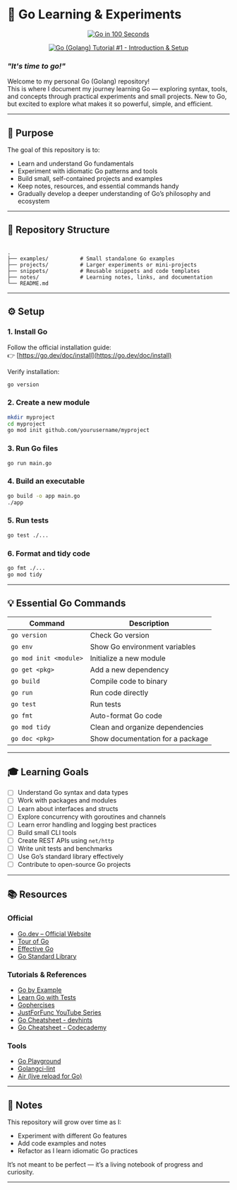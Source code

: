 
# 🐹 Go Learning & Experiments

<div align="center">

[![Go in 100 Seconds](https://img.youtube.com/vi/446E-r0rXHI/0.jpg)](https://youtu.be/446E-r0rXHI)

[![Go (Golang) Tutorial #1 - Introduction & Setup](https://img.youtube.com/vi/etSN4X_fCnM/0.jpg)](https://www.youtube.com/watch?v=etSN4X_fCnM&list=PL4cUxeGkcC9gC88BEo9czgyS72A3doDeM)

</div>


### *"It's time to go!"*

Welcome to my personal Go (Golang) repository!  
This is where I document my journey learning Go — exploring syntax, tools, and concepts through practical experiments and small projects.
New to Go, but excited to explore what makes it so powerful, simple, and efficient.

---

## 🎯 Purpose

The goal of this repository is to:

- Learn and understand Go fundamentals  
- Experiment with idiomatic Go patterns and tools  
- Build small, self-contained projects and examples  
- Keep notes, resources, and essential commands handy  
- Gradually develop a deeper understanding of Go’s philosophy and ecosystem

---

## 🧭 Repository Structure

```

.
├── examples/          # Small standalone Go examples
├── projects/          # Larger experiments or mini-projects
├── snippets/          # Reusable snippets and code templates
├── notes/             # Learning notes, links, and documentation
└── README.md

````

---

## ⚙️ Setup

### 1. Install Go

Follow the official installation guide:  
👉 [https://go.dev/doc/install](https://go.dev/doc/install)

Verify installation:
```bash
go version
````

### 2. Create a new module

```bash
mkdir myproject
cd myproject
go mod init github.com/yourusername/myproject
```

### 3. Run Go files

```bash
go run main.go
```

### 4. Build an executable

```bash
go build -o app main.go
./app
```

### 5. Run tests

```bash
go test ./...
```

### 6. Format and tidy code

```bash
go fmt ./...
go mod tidy
```

---

## 💡 Essential Go Commands

| Command                | Description                      |
| ---------------------- | -------------------------------- |
| `go version`           | Check Go version                 |
| `go env`               | Show Go environment variables    |
| `go mod init <module>` | Initialize a new module          |
| `go get <pkg>`         | Add a new dependency             |
| `go build`             | Compile code to binary           |
| `go run`               | Run code directly                |
| `go test`              | Run tests                        |
| `go fmt`               | Auto-format Go code              |
| `go mod tidy`          | Clean and organize dependencies  |
| `go doc <pkg>`         | Show documentation for a package |

---

## 🎓 Learning Goals

* [ ] Understand Go syntax and data types
* [ ] Work with packages and modules
* [ ] Learn about interfaces and structs
* [ ] Explore concurrency with goroutines and channels
* [ ] Learn error handling and logging best practices
* [ ] Build small CLI tools
* [ ] Create REST APIs using `net/http`
* [ ] Write unit tests and benchmarks
* [ ] Use Go’s standard library effectively
* [ ] Contribute to open-source Go projects

---

## 📚 Resources

### Official

* [Go.dev – Official Website](https://go.dev)
* [Tour of Go](https://go.dev/tour/)
* [Effective Go](https://go.dev/doc/effective_go)
* [Go Standard Library](https://pkg.go.dev/std)

### Tutorials & References

* [Go by Example](https://gobyexample.com/)
* [Learn Go with Tests](https://quii.gitbook.io/learn-go-with-tests/)
* [Gophercises](https://gophercises.com/)
* [JustForFunc YouTube Series](https://www.youtube.com/c/JustForFunc)
* [Go Cheatsheet - devhints](https://devhints.io/go)
* [Go Cheatsheet - Codecademy](https://www.codecademy.com/resources/cheatsheets/language/go)


### Tools

* [Go Playground](https://go.dev/play/)
* [Golangci-lint](https://golangci-lint.run/)
* [Air (live reload for Go)](https://github.com/air-verse/air)

---

## 🧠 Notes

This repository will grow over time as I:

* Experiment with different Go features
* Add code examples and notes
* Refactor as I learn idiomatic Go practices

It’s not meant to be perfect — it’s a living notebook of progress and curiosity.

---
